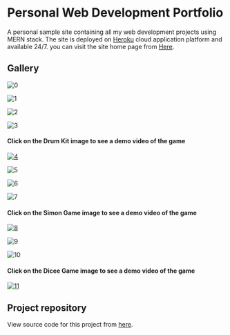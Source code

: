 # Personal Web Development Portfolio
A personal sample site containing all my web development projects using MERN stack. The site is deployed on [Heroku](https://www.heroku.com/) cloud application platform and available 24/7. you can visit the site home page from [Here](https://fast-shore-20173.herokuapp.com/). 

## Gallery

![0](https://github.com/AbdullahBahi/My-Portfolio/blob/master/Web%20Development%20Portfolio/0.PNG?raw=true)  

![1](https://github.com/AbdullahBahi/My-Portfolio/blob/master/Web%20Development%20Portfolio/1.PNG?raw=true)  

![2](https://github.com/AbdullahBahi/My-Portfolio/blob/master/Web%20Development%20Portfolio/2.PNG?raw=true)  

![3](https://github.com/AbdullahBahi/My-Portfolio/blob/master/Web%20Development%20Portfolio/3.PNG?raw=true)  

#### Click on the Drum Kit image to see a demo video of the game
[![4](https://github.com/AbdullahBahi/My-Portfolio/blob/master/Web%20Development%20Portfolio/4.PNG?raw=true)](https://www.youtube.com/watch?v=GY3G9Y7J-Lg)  

![5](https://github.com/AbdullahBahi/My-Portfolio/blob/master/Web%20Development%20Portfolio/5.PNG?raw=true)  

![6](https://github.com/AbdullahBahi/My-Portfolio/blob/master/Web%20Development%20Portfolio/6.PNG?raw=true)  

![7](https://github.com/AbdullahBahi/My-Portfolio/blob/master/Web%20Development%20Portfolio/7.PNG?raw=true)  

#### Click on the Simon Game image to see a demo video of the game
[![8](https://github.com/AbdullahBahi/My-Portfolio/blob/master/Web%20Development%20Portfolio/8.PNG?raw=true)](https://www.youtube.com/watch?v=UUrdXZ5PU1Q)  

![9](https://github.com/AbdullahBahi/My-Portfolio/blob/master/Web%20Development%20Portfolio/9.PNG?raw=true)  

![10](https://github.com/AbdullahBahi/My-Portfolio/blob/master/Web%20Development%20Portfolio/10.PNG?raw=true)  

#### Click on the Dicee Game image to see a demo video of the game
[![11](https://github.com/AbdullahBahi/My-Portfolio/blob/master/Web%20Development%20Portfolio/11.PNG?raw=true)](https://www.youtube.com/watch?v=aDyONz0n07Q)  


## Project repository
View source code for this project from [here](https://github.com/AbdullahBahi/My-Web-Development-Portfolio).